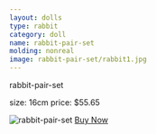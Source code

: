 ```yaml
---
layout: dolls
type: rabbit
category: doll
name: rabbit-pair-set
molding: nonreal
image: rabbit-pair-set/rabbit1.jpg
---
```


rabbit-pair-set

size: 16cm
price: $55.65

![rabbit-pair-set](http://hot115.jp/img/goods/9984/L/105-068l.jpg)
     <a class="btn giga" href="{{site.baseurl}}/cart/">Buy Now</a>




